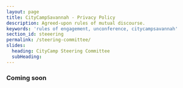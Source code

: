 ```yaml
---
layout: page
title: CityCampSavannah - Privacy Policy
description: Agreed-upon rules of mutual discourse.
keywords: 'rules of engagement, unconference, citycampsavannah'
section_id: steeering
permalink: /steering-committee/
slides:
  heading: CityCamp Steering Committee
  subHeading: 
---
```

<h3>Coming soon</h3>